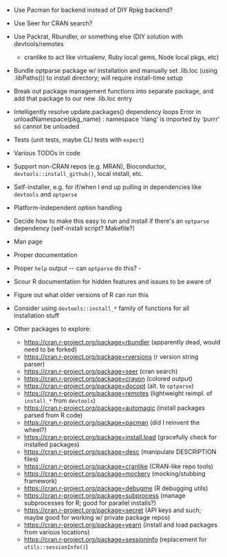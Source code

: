 - Use Pacman for backend instead of DIY Rpkg backend?
- Use Seer for CRAN search?
- Use Packrat, Rbundler, or something else (DIY solution with devtools/remotes 
  + cranlike to act like virtualenv, Ruby local gems, Node local pkgs, etc)

- Bundle optparse package w/ installation and manually set .lib.loc (using 
  .libPaths()) to install directory; will require install-time setup
- Break out package management functions into separate package, and add that 
  package to our new .lib.loc entry

- Intelligently resolve update.packages() dependency loops
    Error in unloadNamespace(pkg_name) :
      namespace ‘rlang’ is imported by ‘purrr’ so cannot be unloaded
- Tests (unit tests, maybe CLI tests with `expect`)
- Various TODOs in code
- Support non-CRAN repos (e.g. MRAN), Bioconductor,
  `devtools::install_github()`, local install, etc.
- Self-installer, e.g. for if/when I end up pulling in dependencies like
  `devtools` and `optparse`
- Platform-independent option handling
- Decide how to make this easy to run and install if there's an `optparse`
  dependency (self-install script? Makefile?)
- Man page
- Proper documentation
- Proper `help` output -- can `optparse` do this? - 
- Scour R documentation for hidden features and issues to be aware of
- Figure out what older versions of R can run this
- Consider using `devtools::install_*` family of functions for all 
  installation stuff
- Other packages to explore:
    - https://cran.r-project.org/package=rbundler (apparently dead, would need to be forked)
    - https://cran.r-project.org/package=rversions (r version string parser)
    - https://cran.r-project.org/package=seer (cran search)
    - https://cran.r-project.org/package=crayon (colored output)
    - https://cran.r-project.org/package=docopt (alt. to `optparse`)
    - https://cran.r-project.org/package=remotes (lightweight reimpl. of 
      `install_*` from `devtools`)
    - https://cran.r-project.org/package=automagic (install packages parsed 
      from R code)
    - https://cran.r-project.org/package=pacman (did I reinvent the wheel?)
    - https://cran.r-project.org/package=install.load (gracefully check for 
      installed packages)
    - https://cran.r-project.org/package=desc (manipulate DESCRIPTION files)
    - https://cran.r-project.org/package=cranlike (CRAN-like repo tools)
    - https://cran.r-project.org/package=mockery (mocking/stubbing framework)
    - https://cran.r-project.org/package=debugme (R debugging utils)
    - https://cran.r-project.org/package=subprocess (manage subprocesses for 
      R; good for parallel installs?)
    - https://cran.r-project.org/package=secret (API keys and such; maybe good 
      for working w/ private package repos)
    - https://cran.r-project.org/package=yearn (install and load packages from 
      various locations)
    - https://cran.r-project.org/package=sessioninfo (replacement for 
      `utils::sessionInfo()`)
